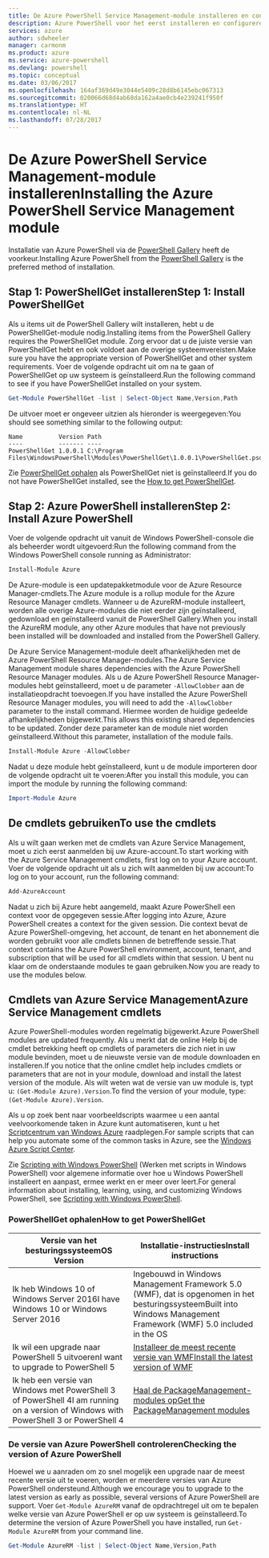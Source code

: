 ```yaml
---
title: De Azure PowerShell Service Management-module installeren en configureren | Microsoft Docs
description: Azure PowerShell voor het eerst installeren en configureren.
services: azure
author: sdwheeler
manager: carmonm
ms.product: azure
ms.service: azure-powershell
ms.devlang: powershell
ms.topic: conceptual
ms.date: 03/06/2017
ms.openlocfilehash: 164af369d49e3044e5409c28d8b6145ebc067313
ms.sourcegitcommit: 020066d68d4ab68da162a4ae0cb4e239241f950f
ms.translationtype: HT
ms.contentlocale: nl-NL
ms.lasthandoff: 07/28/2017
---
```

# <a name="installing-the-azure-powershell-service-management-module"></a><span data-ttu-id="3edee-103">De Azure PowerShell Service Management-module installeren</span><span class="sxs-lookup"><span data-stu-id="3edee-103">Installing the Azure PowerShell Service Management module</span></span>

<span data-ttu-id="3edee-104">Installatie van Azure PowerShell via de [PowerShell Gallery](https://www.powershellgallery.com/) heeft de voorkeur.</span><span class="sxs-lookup"><span data-stu-id="3edee-104">Installing Azure PowerShell from the [PowerShell Gallery](https://www.powershellgallery.com/) is the preferred method of installation.</span></span>

## <a name="step-1-install-powershellget"></a><span data-ttu-id="3edee-105">Stap 1: PowerShellGet installeren</span><span class="sxs-lookup"><span data-stu-id="3edee-105">Step 1: Install PowerShellGet</span></span>

<span data-ttu-id="3edee-106">Als u items uit de PowerShell Gallery wilt installeren, hebt u de PowerShellGet-module nodig.</span><span class="sxs-lookup"><span data-stu-id="3edee-106">Installing items from the PowerShell Gallery requires the PowerShellGet module.</span></span> <span data-ttu-id="3edee-107">Zorg ervoor dat u de juiste versie van PowerShellGet hebt en ook voldoet aan de overige systeemvereisten.</span><span class="sxs-lookup"><span data-stu-id="3edee-107">Make sure you have the appropriate version of PowerShellGet and other system requirements.</span></span> <span data-ttu-id="3edee-108">Voer de volgende opdracht uit om na te gaan of PowerShellGet op uw systeem is geïnstalleerd.</span><span class="sxs-lookup"><span data-stu-id="3edee-108">Run the following command to see if you have PowerShellGet installed on your system.</span></span>

```powershell
Get-Module PowerShellGet -list | Select-Object Name,Version,Path
```

<span data-ttu-id="3edee-109">De uitvoer moet er ongeveer uitzien als hieronder is weergegeven:</span><span class="sxs-lookup"><span data-stu-id="3edee-109">You should see something similar to the following output:</span></span>

```
Name          Version Path
----          ------- ----
PowerShellGet 1.0.0.1 C:\Program Files\WindowsPowerShell\Modules\PowerShellGet\1.0.0.1\PowerShellGet.psd1
```

<span data-ttu-id="3edee-110">Zie [PowerShellGet ophalen](#how-to-get-powershellget) als PowerShellGet niet is geïnstalleerd.</span><span class="sxs-lookup"><span data-stu-id="3edee-110">If you do not have PowerShellGet installed, see the [How to get PowerShellGet](#how-to-get-powershellget).</span></span>

## <a name="step-2-install-azure-powershell"></a><span data-ttu-id="3edee-111">Stap 2: Azure PowerShell installeren</span><span class="sxs-lookup"><span data-stu-id="3edee-111">Step 2: Install Azure PowerShell</span></span>

<span data-ttu-id="3edee-112">Voer de volgende opdracht uit vanuit de Windows PowerShell-console die als beheerder wordt uitgevoerd:</span><span class="sxs-lookup"><span data-stu-id="3edee-112">Run the following command from the Windows PowerShell console running as Administrator:</span></span>

```powershell
Install-Module Azure
```

<span data-ttu-id="3edee-113">De Azure-module is een updatepakketmodule voor de Azure Resource Manager-cmdlets.</span><span class="sxs-lookup"><span data-stu-id="3edee-113">The Azure module is a rollup module for the Azure Resource Manager cmdlets.</span></span> <span data-ttu-id="3edee-114">Wanneer u de AzureRM-module installeert, worden alle overige Azure-modules die niet eerder zijn geïnstalleerd, gedownload en geïnstalleerd vanuit de PowerShell Gallery.</span><span class="sxs-lookup"><span data-stu-id="3edee-114">When you install the AzureRM module, any other Azure modules that have not previously been installed will be downloaded and installed from the PowerShell Gallery.</span></span>

<span data-ttu-id="3edee-115">De Azure Service Management-module deelt afhankelijkheden met de Azure PowerShell Resource Manager-modules.</span><span class="sxs-lookup"><span data-stu-id="3edee-115">The Azure Service Management module shares dependencies with the Azure PowerShell Resource Manager modules.</span></span> <span data-ttu-id="3edee-116">Als u de Azure PowerShell Resource Manager-modules hebt geïnstalleerd, moet u de parameter `-AllowClobber` aan de installatieopdracht toevoegen.</span><span class="sxs-lookup"><span data-stu-id="3edee-116">If you have installed the Azure PowerShell Resource Manager modules, you will need to add the `-AllowClobber` parameter to the install command.</span></span> <span data-ttu-id="3edee-117">Hiermee worden de huidige gedeelde afhankelijkheden bijgewerkt.</span><span class="sxs-lookup"><span data-stu-id="3edee-117">This allows this existing shared dependencies to be updated.</span></span> <span data-ttu-id="3edee-118">Zonder deze parameter kan de module niet worden geïnstalleerd.</span><span class="sxs-lookup"><span data-stu-id="3edee-118">Without this parameter, installation of the module fails.</span></span>

```powershell
Install-Module Azure -AllowClobber
```

<span data-ttu-id="3edee-119">Nadat u deze module hebt geïnstalleerd, kunt u de module importeren door de volgende opdracht uit te voeren:</span><span class="sxs-lookup"><span data-stu-id="3edee-119">After you install this module, you can import the module by running the following command:</span></span>

```powershell
Import-Module Azure
```

## <a name="to-use-the-cmdlets"></a><span data-ttu-id="3edee-120">De cmdlets gebruiken</span><span class="sxs-lookup"><span data-stu-id="3edee-120">To use the cmdlets</span></span>

<span data-ttu-id="3edee-121">Als u wilt gaan werken met de cmdlets van Azure Service Management, moet u zich eerst aanmelden bij uw Azure-account.</span><span class="sxs-lookup"><span data-stu-id="3edee-121">To start working with the Azure Service Management cmdlets, first log on to your Azure account.</span></span> <span data-ttu-id="3edee-122">Voer de volgende opdracht uit als u zich wilt aanmelden bij uw account:</span><span class="sxs-lookup"><span data-stu-id="3edee-122">To log on to your account, run the following command:</span></span>

```powershell
Add-AzureAccount
```

<span data-ttu-id="3edee-123">Nadat u zich bij Azure hebt aangemeld, maakt Azure PowerShell een context voor de opgegeven sessie.</span><span class="sxs-lookup"><span data-stu-id="3edee-123">After logging into Azure, Azure PowerShell creates a context for the given session.</span></span> <span data-ttu-id="3edee-124">Die context bevat de Azure PowerShell-omgeving, het account, de tenant en het abonnement die worden gebruikt voor alle cmdlets binnen de betreffende sessie.</span><span class="sxs-lookup"><span data-stu-id="3edee-124">That context contains the Azure PowerShell environment, account, tenant, and subscription that will be used for all cmdlets within that session.</span></span> <span data-ttu-id="3edee-125">U bent nu klaar om de onderstaande modules te gaan gebruiken.</span><span class="sxs-lookup"><span data-stu-id="3edee-125">Now you are ready to use the modules below.</span></span>

## <a name="azure-service-management-cmdlets"></a><span data-ttu-id="3edee-126">Cmdlets van Azure Service Management</span><span class="sxs-lookup"><span data-stu-id="3edee-126">Azure Service Management cmdlets</span></span>

<span data-ttu-id="3edee-127">Azure PowerShell-modules worden regelmatig bijgewerkt.</span><span class="sxs-lookup"><span data-stu-id="3edee-127">Azure PowerShell modules are updated frequently.</span></span> <span data-ttu-id="3edee-128">Als u merkt dat de online Help bij de cmdlet betrekking heeft op cmdlets of parameters die zich niet in uw module bevinden, moet u de nieuwste versie van de module downloaden en installeren.</span><span class="sxs-lookup"><span data-stu-id="3edee-128">If you notice that the online cmdlet help includes cmdlets or parameters that are not in your module, download and install the latest version of the module.</span></span> <span data-ttu-id="3edee-129">Als wilt weten wat de versie van uw module is, typt u: `(Get-Module Azure).Version`.</span><span class="sxs-lookup"><span data-stu-id="3edee-129">To find the version of your module, type: `(Get-Module Azure).Version`.</span></span>

<span data-ttu-id="3edee-130">Als u op zoek bent naar voorbeeldscripts waarmee u een aantal veelvoorkomende taken in Azure kunt automatiseren, kunt u het [Scriptcentrum van Windows Azure](http://www.windowsazure.com/documentation/scripts/) raadplegen.</span><span class="sxs-lookup"><span data-stu-id="3edee-130">For sample scripts that can help you automate some of the common tasks in Azure, see the [Windows Azure Script Center](http://www.windowsazure.com/documentation/scripts/).</span></span>

<span data-ttu-id="3edee-131">Zie [Scripting with Windows PowerShell](http://go.microsoft.com/fwlink/p/?linkid=320210) (Werken met scripts in Windows PowerShell) voor algemene informatie over hoe u Windows PowerShell installeert en aanpast, ermee werkt en er meer over leert.</span><span class="sxs-lookup"><span data-stu-id="3edee-131">For general information about installing, learning, using, and customizing Windows PowerShell, see [Scripting with Windows PowerShell](http://go.microsoft.com/fwlink/p/?linkid=320210).</span></span>

### <a name="how-to-get-powershellget"></a><span data-ttu-id="3edee-132">PowerShellGet ophalen</span><span class="sxs-lookup"><span data-stu-id="3edee-132">How to get PowerShellGet</span></span>

|<span data-ttu-id="3edee-133">Versie van het besturingssysteem</span><span class="sxs-lookup"><span data-stu-id="3edee-133">OS Version</span></span>|<span data-ttu-id="3edee-134">Installatie-instructies</span><span class="sxs-lookup"><span data-stu-id="3edee-134">Install instructions</span></span>|
|---|---|
|<span data-ttu-id="3edee-135">Ik heb Windows 10 of Windows Server 2016</span><span class="sxs-lookup"><span data-stu-id="3edee-135">I have Windows 10 or Windows Server 2016</span></span>|<span data-ttu-id="3edee-136">Ingebouwd in Windows Management Framework 5.0 (WMF), dat is opgenomen in het besturingssysteem</span><span class="sxs-lookup"><span data-stu-id="3edee-136">Built into Windows Management Framework (WMF) 5.0 included in the OS</span></span>|
|<span data-ttu-id="3edee-137">Ik wil een upgrade naar PowerShell 5 uitvoeren</span><span class="sxs-lookup"><span data-stu-id="3edee-137">I want to upgrade to PowerShell 5</span></span>|[<span data-ttu-id="3edee-138">Installeer de meest recente versie van WMF</span><span class="sxs-lookup"><span data-stu-id="3edee-138">Install the latest version of WMF</span></span>](https://www.microsoft.com/en-us/download/details.aspx?id=54616)|
|<span data-ttu-id="3edee-139">Ik heb een versie van Windows met PowerShell 3 of PowerShell 4</span><span class="sxs-lookup"><span data-stu-id="3edee-139">I am running on a version of Windows with PowerShell 3 or PowerShell 4</span></span>|[<span data-ttu-id="3edee-140">Haal de PackageManagement-modules op</span><span class="sxs-lookup"><span data-stu-id="3edee-140">Get the PackageManagement modules</span></span>](http://go.microsoft.com/fwlink/?LinkID=746217)|

<a id="helpmechoose"></a>
### <a name="checking-the-version-of-azure-powershell"></a><span data-ttu-id="3edee-141">De versie van Azure PowerShell controleren</span><span class="sxs-lookup"><span data-stu-id="3edee-141">Checking the version of Azure PowerShell</span></span>

<span data-ttu-id="3edee-142">Hoewel we u aanraden om zo snel mogelijk een upgrade naar de meest recente versie uit te voeren, worden er meerdere versies van Azure PowerShell ondersteund.</span><span class="sxs-lookup"><span data-stu-id="3edee-142">Although we encourage you to upgrade to the latest version as early as possible, several versions of Azure PowerShell are support.</span></span> <span data-ttu-id="3edee-143">Voer `Get-Module AzureRM` vanaf de opdrachtregel uit om te bepalen welke versie van Azure PowerShell er op uw systeem is geïnstalleerd.</span><span class="sxs-lookup"><span data-stu-id="3edee-143">To determine the version of Azure PowerShell you have installed, run `Get-Module AzureRM` from your command line.</span></span>

```powershell
Get-Module AzureRM -list | Select-Object Name,Version,Path
```
